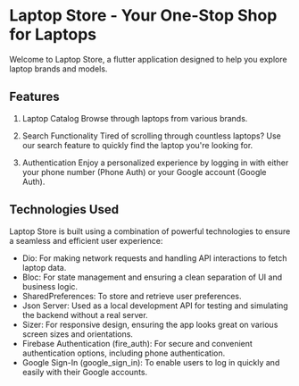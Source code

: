 # Laptop Store - Your One-Stop Shop for Laptops
Welcome to Laptop Store, a flutter application designed to help you explore laptop brands and models.

## Features
1. Laptop Catalog
Browse through laptops from various brands.

2. Search Functionality
Tired of scrolling through countless laptops? Use our search feature to quickly find the laptop you're looking for.

4. Authentication
Enjoy a personalized experience by logging in with either your phone number (Phone Auth) or your Google account (Google Auth).

## Technologies Used
Laptop Store is built using a combination of powerful technologies to ensure a seamless and efficient user experience:

* Dio: For making network requests and handling API interactions to fetch laptop data.
* Bloc: For state management and ensuring a clean separation of UI and business logic.
* SharedPreferences: To store and retrieve user preferences.
* Json Server: Used as a local development API for testing and simulating the backend without a real server.
* Sizer: For responsive design, ensuring the app looks great on various screen sizes and orientations.
* Firebase Authentication (fire_auth): For secure and convenient authentication options, including phone authentication.
* Google Sign-In (google_sign_in): To enable users to log in quickly and easily with their Google accounts.
